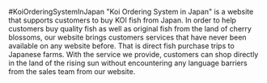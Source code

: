 #KoiOrderingSystemInJapan
  "Koi Ordering System in Japan" is a website that supports customers to buy KOI fish from Japan. In order to help customers buy quality fish as well as original fish from the land of cherry blossoms, our website brings customers services that have never been available on any website before. That is direct fish purchase trips to Japanese farms. With the service we provide, customers can shop directly in the land of the rising sun without encountering any language barriers from the sales team from our website.
